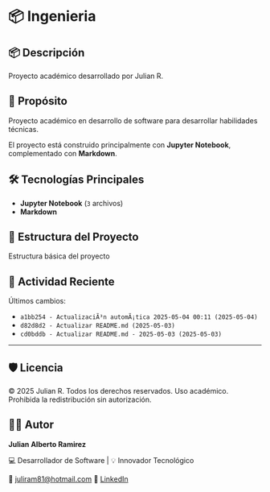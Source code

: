 # 📦 Ingenieria

## 📦 Descripción

Proyecto académico desarrollado por Julian R.

## 🎯 Propósito

Proyecto académico en desarrollo de software para desarrollar habilidades técnicas.

El proyecto está construido principalmente con **Jupyter Notebook**, complementado con **Markdown**.
## 🛠️ Tecnologías Principales

- **Jupyter Notebook** (`3` archivos)
- **Markdown**
## 📂 Estructura del Proyecto

Estructura básica del proyecto
## 📅 Actividad Reciente

Últimos cambios:
- `a1bb254 - ActualizaciÃ³n automÃ¡tica 2025-05-04 00:11 (2025-05-04)`
- `d82d8d2 - Actualizar README.md (2025-05-03)`
- `cd0bddb - Actualizar README.md - 2025-05-03 (2025-05-03)`

---

## 🛡️ Licencia

© 2025 Julian R. Todos los derechos reservados.
Uso académico. Prohibida la redistribución sin autorización.

## 🧑‍💻 Autor

**Julian Alberto Ramirez**

💻 Desarrollador de Software | 💡 Innovador Tecnológico

📧 [juliram81@hotmail.com](mailto:juliram81@hotmail.com)
🔗 [LinkedIn](https://co.linkedin.com/in/julianramirezc)
